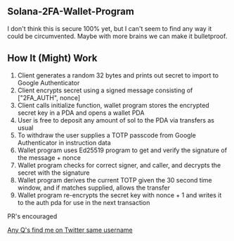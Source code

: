 ## Solana-2FA-Wallet-Program  

I don't think this is secure 100% yet, but I can't seem to find any way it could be circumvented. Maybe with more brains we can make it bulletproof.

## How It (Might) Work  

1. Client generates a random 32 bytes and prints out secret to import to Google Authenticator
2. Client encrypts secret using a signed message consisting of ["2FA_AUTH", nonce]
3. Client calls initialize function, wallet program stores the encrypted secret key in a PDA and opens a wallet PDA
4. User is free to deposit any amount of sol to the PDA via transfers as usual
5. To withdraw the user supplies a TOTP passcode from Google Authenticator in instruction data
6. Wallet program uses Ed25519 program to get and verify the signature of the message + nonce
7. Wallet program checks for correct signer, and caller, and decrypts the secret with the signature
8. Wallet program derives the current TOTP given the 30 second time window, and if matches supplied, allows the transfer
9. Wallet program re-encrypts the secret key with nonce + 1 and writes it to the auth pda for use in the next transaction


PR's encouraged  

[Any Q's find me on Twitter same username](https://x.com/retardedchaddev)
